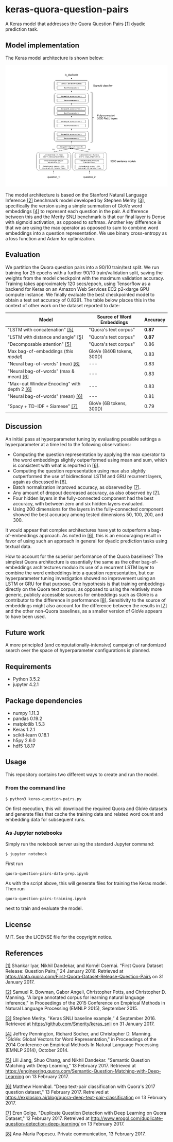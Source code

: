 # keras-quora-question-pairs

A Keras model that addresses the Quora Question Pairs
[[1]](https://data.quora.com/First-Quora-Dataset-Release-Question-Pairs)
dyadic prediction task.

## Model implementation

The Keras model architecture is shown below:

![[Keras model architecture for Quora Question Pairs dyadic prediction]](quora-q-pairs-model.png)

The model architecture is based on the Stanford Natural Language
Inference [[2]](http://nlp.stanford.edu/pubs/snli_paper.pdf) benchmark
model developed by Stephen Merity
[[3]](https://github.com/Smerity/keras_snli), specifically the version
using a simple summation of GloVe word embeddings
[[4]](http://nlp.stanford.edu/pubs/glove.pdf) to represent each
question in the pair. A difference between this and the Merity SNLI
benchmark is that our final layer is Dense with sigmoid activation, as
opposed to softmax. Another key difference is that we are using the
max operator as opposed to sum to combine word embeddings into a
question representation. We use binary cross-entropy as a loss
function and Adam for optimization.

## Evaluation

We partition the Quora question pairs into a 90/10 train/test
split. We run training for 25 epochs with a further 90/10
train/validation split, saving the weights from the model checkpoint
with the maximum validation accuracy. Training takes approximately 120
secs/epoch, using Tensorflow as a backend for Keras on an Amazon Web
Services EC2 p2-xlarge GPU compute instance. We finally evaluate the
best checkpointed model to obtain a test set accuracy of
0.8291. The table below places this in the context of other work
on the dataset reported to date:

| Model | Source of Word Embeddings | Accuracy |
| --- | --- | --- |
| "LSTM with concatenation" [[5]](https://engineering.quora.com/Semantic-Question-Matching-with-Deep-Learning) | "Quora's text corpus" | **0.87** |
| "LSTM with distance and angle" [[5]](https://engineering.quora.com/Semantic-Question-Matching-with-Deep-Learning) | "Quora's text corpus" | **0.87** |
| "Decomposable attention" [[5]](https://engineering.quora.com/Semantic-Question-Matching-with-Deep-Learning) | "Quora's text corpus" | 0.86 |
| Max bag-of-embeddings (*this model*) | GloVe (840B tokens, 300D) | 0.83 |
| "Neural bag-of-words" (max) [[6]](https://explosion.ai/blog/quora-deep-text-pair-classification) | --- | 0.83 |
| "Neural bag-of-words" (max & mean) [[6]](https://explosion.ai/blog/quora-deep-text-pair-classification) | --- | 0.83 |
| "Max-out Window Encoding" with depth 2 [[6]](https://explosion.ai/blog/quora-deep-text-pair-classification) | --- | 0.83 |
| "Neural bag-of-words" (mean) [[6]](https://explosion.ai/blog/quora-deep-text-pair-classification) | --- | 0.81 |
| "Spacy + TD-IDF + Siamese" [[7]](http://www.erogol.com/duplicate-question-detection-deep-learning/) | GloVe (6B tokens, 300D) | 0.79 |


## Discussion

An initial pass at hyperparameter tuning by evaluating possible
settings a hyperparameter at a time led to the following observations:

* Computing the question representation by applying the max operator to the word embeddings slightly outperformed using mean and sum, which is consistent with what is reported in [[6]](https://explosion.ai/blog/quora-deep-text-pair-classification).
* Computing the question representation using max also slightly outperformed the use of bidirectional LSTM and GRU recurrent layers, again as discussed in [[6]](https://explosion.ai/blog/quora-deep-text-pair-classification).
* Batch normalization improved accuracy, as observed by [[7]](http://www.erogol.com/duplicate-question-detection-deep-learning/).
* Any amount of dropout decreased accuracy, as also observed by [[7]](http://www.erogol.com/duplicate-question-detection-deep-learning/).
* Four hidden layers in the fully-connected component had the best accuracy, with between zero and six hidden layers evaluated.
* Using 200 dimensions for the layers in the fully-connected component showed the best accuracy among tested dimensions 50, 100, 200, and 300.

It would appear that complex architectures have yet to outperform a
bag-of-embeddings approach. As noted in
[[6]](https://explosion.ai/blog/quora-deep-text-pair-classification),
this is an encouraging result in favor of using such an approach in
general for dyadic prediction tasks using textual data. 

How to account for the superior performance of the Quora baselines?
The simplest Quora architecture is essentially the same as the other
bag-of-embeddings architectures modulo its use of a recurrent LSTM
layer to combine the word embeddings into a question representation,
but our hyperparameter tuning investigation showed no improvement
using an LSTM or GRU for that purpose. One hypothesis is that training
embeddings directly on the Quora text corpus, as opposed to using the
relatively more generic, publicly accessible sources for embeddings
such as GloVe is a contributor to the difference in performance
[[8]](#popescu-private-communication). Sensitivity to the source of
embeddings might also account for the difference between the results
in
[[7]](http://www.erogol.com/duplicate-question-detection-deep-learning/)
and the other non-Quora baselines, as a smaller version of GloVe
appears to have been used.

## Future work

A more principled (and computationally-intensive) campaign of
randomized search over the space of hyperparameter configurations is
planned.

## Requirements

* Python 3.5.2
* jupyter 4.2.1

## Package dependencies

* numpy 1.11.3
* pandas 0.19.2
* matplotlib 1.5.3
* Keras 1.2.1
* scikit-learn 0.18.1
* h5py 2.6.0
* hdf5 1.8.17

## Usage

This repository contains two different ways to create and run the model.

### From the command line

    $ python3 keras-question-pairs.py

On first execution, this will download the required Quora and GloVe datasets and generate files that cache the training data and related word count and embedding data for subsequent runs.

### As Jupyter notebooks

Simply run the notebook server using the standard Jupyter command:

    $ jupyter notebook

First run 

    quora-question-pairs-data-prep.ipynb

As with the script above, this will generate files for training the Keras model. Then run

    quora-question-pairs-training.ipynb
    
next to train and evaluate the model.

## License

MIT. See the LICENSE file for the copyright notice.

## References

[[1]](https://data.quora.com/First-Quora-Dataset-Release-Question-Pairs) Shankar Iyar, Nikhil Dandekar, and Kornél Csernai. “First Quora Dataset Release: Question Pairs,” 24 January 2016. Retrieved at https://data.quora.com/First-Quora-Dataset-Release-Question-Pairs on 31 January 2017.

[[2]](http://nlp.stanford.edu/pubs/snli_paper.pdf)  Samuel R. Bowman, Gabor Angeli, Christopher Potts, and Christopher D. Manning. "A large annotated corpus for learning natural language inference," in Proceedings of the 2015 Conference on Empirical Methods in Natural Language Processing (EMNLP 2015), September 2015.

[[3]](https://github.com/Smerity/keras_snli) Stephen Merity. "Keras SNLI baseline example,” 4 September 2016. Retrieved at https://github.com/Smerity/keras_snli on 31 January 2017.

[[4]](http://nlp.stanford.edu/pubs/glove.pdf) Jeffrey Pennington, Richard Socher, and Christopher D. Manning. "GloVe: Global Vectors for Word Representation," in Proceedings of the 2014 Conference on Empirical Methods In Natural Language Processing (EMNLP 2014), October 2014.

[[5]](https://engineering.quora.com/Semantic-Question-Matching-with-Deep-Learning) Lili Jiang, Shuo Chang, and Nikhil Dandekar. "Semantic Question Matching with Deep Learning," 13 February 2017. Retrieved at https://engineering.quora.com/Semantic-Question-Matching-with-Deep-Learning on 13 February 2017.

[[6]](https://explosion.ai/blog/quora-deep-text-pair-classification) Matthew Honnibal. "Deep text-pair classification with Quora's 2017 question dataset," 13 February 2017. Retreived at https://explosion.ai/blog/quora-deep-text-pair-classification on 13 February 2017.

[[7]](http://www.erogol.com/duplicate-question-detection-deep-learning/) Eren Golge. "Duplicate Question Detection with Deep Learning on Quora Dataset," 12 February 2017. Retreived at http://www.erogol.com/duplicate-question-detection-deep-learning/ on 13 February 2017.

[[8]](#popescu-private-communication) Ana-Maria Popescu. Private communication, 13 February 2017.

